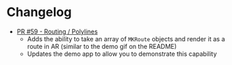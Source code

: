 # Changelog

- [PR #59 - Routing / Polylines](https://github.com/ProjectDent/ARKit-CoreLocation/pull/159)
    - Adds the ability to take an array of `MKRoute` objects and render it as a route in AR (similar to the demo gif on the README)
    - Updates the demo app to allow you to demonstrate this capability
